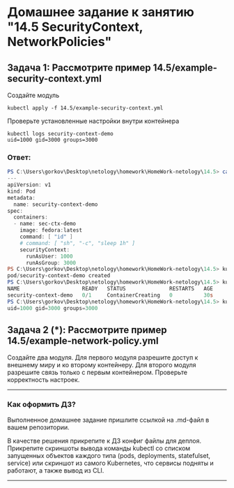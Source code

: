 # Домашнее задание к занятию "14.5 SecurityContext, NetworkPolicies"

## Задача 1: Рассмотрите пример 14.5/example-security-context.yml

Создайте модуль

```
kubectl apply -f 14.5/example-security-context.yml
```

Проверьте установленные настройки внутри контейнера

```
kubectl logs security-context-demo
uid=1000 gid=3000 groups=3000
```

### Ответ:
```powershell
PS C:\Users\gorkov\Desktop\netology\homework\HomeWork-netology\14.5> cat .\14.5\example-security-context.yml
---
apiVersion: v1
kind: Pod
metadata:
  name: security-context-demo
spec:
  containers:
  - name: sec-ctx-demo
    image: fedora:latest
    command: [ "id" ]
    # command: [ "sh", "-c", "sleep 1h" ]
    securityContext:
      runAsUser: 1000
      runAsGroup: 3000
PS C:\Users\gorkov\Desktop\netology\homework\HomeWork-netology\14.5> kubectl apply -f 14.5/example-security-context.yml
pod/security-context-demo created
PS C:\Users\gorkov\Desktop\netology\homework\HomeWork-netology\14.5> kubectl get po
NAME                    READY   STATUS              RESTARTS   AGE
security-context-demo   0/1     ContainerCreating   0          30s
PS C:\Users\gorkov\Desktop\netology\homework\HomeWork-netology\14.5> kubectl logs security-context-demo                
uid=1000 gid=3000 groups=3000
```


## Задача 2 (*): Рассмотрите пример 14.5/example-network-policy.yml

Создайте два модуля. Для первого модуля разрешите доступ к внешнему миру
и ко второму контейнеру. Для второго модуля разрешите связь только с
первым контейнером. Проверьте корректность настроек.

---

### Как оформить ДЗ?

Выполненное домашнее задание пришлите ссылкой на .md-файл в вашем репозитории.

В качестве решения прикрепите к ДЗ конфиг файлы для деплоя. Прикрепите скриншоты вывода команды kubectl со списком запущенных объектов каждого типа (pods, deployments, statefulset, service) или скриншот из самого Kubernetes, что сервисы подняты и работают, а также вывод из CLI.

---